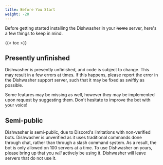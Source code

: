 ```yaml
---
title: Before You Start
weight: -20
---
```


Before getting started installing the Dishwasher in your ~~home~~ server, here's a few things to keep in mind.

<!--more-->

{{< toc >}}

## Presently unfinished

Dishwasher is presently unfinished, and code is subject to change. This may result in a few errors at times. If this happens, please report the error in the Dishwasher support server, such that it may be fixed as swiftly as possible.

Some features may be missing as well, however they may be implemented upon request by suggesting them. Don't hesitate to improve the bot with your voice!

## Semi-public

Dishwasher is semi-public, due to Discord's limitations with non-verified bots. Dishwasher is unverified as it uses traditional commands done through chat, rather than through a slash command system. As a result, the bot is only allowed on 100 servers at a time. To use Dishwasher on yours, please bring up that you *will* actively be using it. Dishwasher will leave servers that do not use it.

